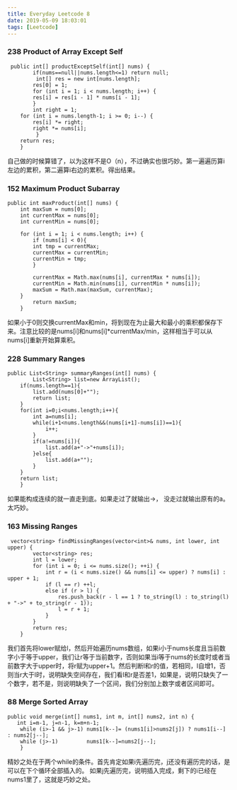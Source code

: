 ```yaml
---
title: Everyday Leetcode 8
date: 2019-05-09 18:03:01
tags: [Leetcode]
---
```

### 238	Product of Array Except Self
```
 public int[] productExceptSelf(int[] nums) {
        if(nums==null||nums.length<=1) return null;
         int[] res = new int[nums.length];
        res[0] = 1;
        for (int i = 1; i < nums.length; i++) {
        res[i] = res[i - 1] * nums[i - 1];
        }
        int right = 1;
    for (int i = nums.length-1; i >= 0; i--) {
        res[i] *= right;
        right *= nums[i];
         }
    return res;
    }
```
自己做的时候算错了，以为这样不是O（n），不过确实也很巧妙。第一遍遍历算i左边的累积，第二遍算i右边的累积。得出结果。
<!-- more -->

### 152	Maximum Product Subarray
```
public int maxProduct(int[] nums) {
    int maxSum = nums[0];
    int currentMax = nums[0];
    int currentMin = nums[0];

    for (int i = 1; i < nums.length; i++) {
        if (nums[i] < 0){
        int tmp = currentMax;
        currentMax = currentMin;
        currentMin = tmp;
        }

        currentMax = Math.max(nums[i], currentMax * nums[i]);
        currentMin = Math.min(nums[i], currentMin * nums[i]);
        maxSum = Math.max(maxSum, currentMax);
    }
        return maxSum;
    }
```
如果小于0则交换currentMax和min，将到现在为止最大和最小的乘积都保存下来。注意比较的是nums[i]和nums[i]*currentMax/min，这样相当于可以从nums[i]重新开始算乘积。

### 228	Summary Ranges
```
public List<String> summaryRanges(int[] nums) {
        List<String> list=new ArrayList();
	if(nums.length==1){
		list.add(nums[0]+"");
		return list;
	}
    for(int i=0;i<nums.length;i++){
    	int a=nums[i];
    	while(i+1<nums.length&&(nums[i+1]-nums[i])==1){
    		i++;
    	}
    	if(a!=nums[i]){
    		list.add(a+"->"+nums[i]);
    	}else{
    		list.add(a+"");
    	}
    }
    return list;
    }
```
如果能构成连续的就一直走到底。如果走过了就输出->， 没走过就输出原有的a。太巧妙。

### 163	Missing Ranges
```
 vector<string> findMissingRanges(vector<int>& nums, int lower, int upper) {
        vector<string> res;
        int l = lower;
        for (int i = 0; i <= nums.size(); ++i) {
            int r = (i < nums.size() && nums[i] <= upper) ? nums[i] : upper + 1;
            if (l == r) ++l;
            else if (r > l) {
                res.push_back(r - l == 1 ? to_string(l) : to_string(l) + "->" + to_string(r - 1));
                l = r + 1;
            }
        }
        return res;
    }
```
我们首先将lower赋给l，然后开始遍历nums数组，如果i小于nums长度且当前数字小于等于upper，我们让r等于当前数字，否则如果当i等于nums的长度时或者当前数字大于upper时，将r赋为upper+1。然后判断l和r的值，若相同，l自增1，否则当r大于l时，说明缺失空间存在，我们看l和r是否差1，如果是，说明只缺失了一个数字，若不是，则说明缺失了一个区间，我们分别加上数字或者区间即可。

### 88	Merge Sorted Array
```
public void merge(int[] nums1, int m, int[] nums2, int n) {
   int i=m-1, j=n-1, k=m+n-1;
    while (i>-1 && j>-1) nums1[k--]= (nums1[i]>nums2[j]) ? nums1[i--] : nums2[j--];
    while (j>-1)         nums1[k--]=nums2[j--];
    }
```
精妙之处在于两个while的条件。首先肯定如果i先遍历完，j还没有遍历完的话，是可以在下个循环全部插入的。 如果j先遍历完，说明插入完成，剩下的i已经在nums1里了，这就是巧妙之处。
